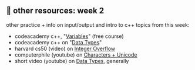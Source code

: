 ## 🤖 other resources: week 2

other practice + info on input/output and intro to c++ topics from this week:
- codeacademy c++, "[Variables](https://www.codecademy.com/courses/learn-c-plus-plus/lessons/cpp-variables/exercises/introduction)" (free course)
- codeacademy c++ on "[Data Types](https://www.codecademy.com/resources/docs/cpp/data-types?page_ref=catalog)"
- harvard cs50 (video) on [Integer Overflow](https://video.cs50.io/U29J1tXcPqo?screen=S5uYVc7bm0o&start=8011)
- computerphile (youtube) on [Characters + Unicode](https://www.youtube.com/watch?v=MijmeoH9LT4)
- short video (youtube) on [Data Types](https://www.youtube.com/watch?v=A37-3lflh8I), generally
